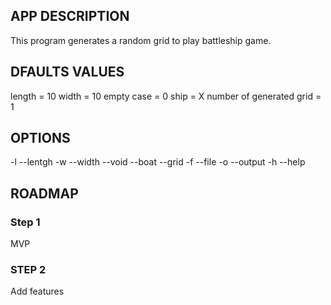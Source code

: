## APP DESCRIPTION
This program generates a random grid to play battleship game.

## DFAULTS VALUES
length = 10
width = 10
empty case = 0
ship = X
number of generated grid = 1

## OPTIONS
-l --lentgh
-w --width
--void
--boat
--grid
-f --file
-o --output
-h --help

## ROADMAP

### Step 1
MVP

### STEP 2
Add features
